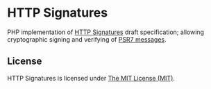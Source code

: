 HTTP Signatures
===

PHP implementation of [HTTP Signatures][draft03] draft specification;
allowing cryptographic signing and verifying of [PSR7 messages][psr7].

## License

HTTP Signatures is licensed under [The MIT License (MIT)](LICENSE).

[draft03]: http://tools.ietf.org/html/draft-cavage-http-signatures-03 
[psr7]: http://www.php-fig.org/psr/psr-7/